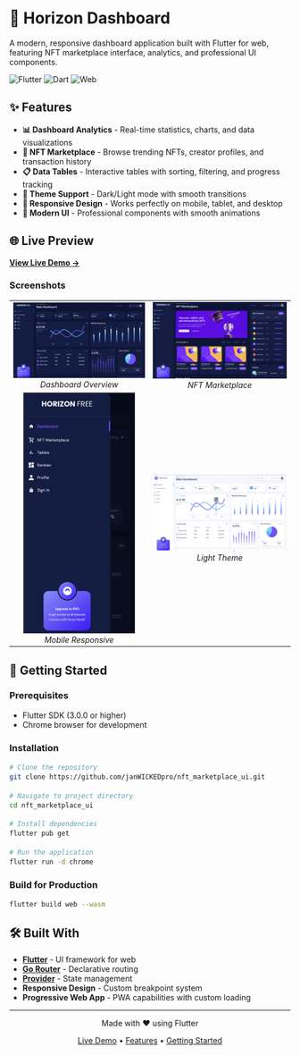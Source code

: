 # 🎯 Horizon Dashboard

A modern, responsive dashboard application built with Flutter for web, featuring NFT marketplace interface, analytics, and professional UI components.

![Flutter](https://img.shields.io/badge/Flutter-02569B?style=flat-square&logo=flutter&logoColor=white)
![Dart](https://img.shields.io/badge/Dart-0175C2?style=flat-square&logo=dart&logoColor=white)
![Web](https://img.shields.io/badge/Web-4285F4?style=flat-square&logo=google-chrome&logoColor=white)

## ✨ Features

- **📊 Dashboard Analytics** - Real-time statistics, charts, and data visualizations
- **🎨 NFT Marketplace** - Browse trending NFTs, creator profiles, and transaction history  
- **📋 Data Tables** - Interactive tables with sorting, filtering, and progress tracking
- **🌙 Theme Support** - Dark/Light mode with smooth transitions
- **📱 Responsive Design** - Works perfectly on mobile, tablet, and desktop
- **🎯 Modern UI** - Professional components with smooth animations

## 🌐 Live Preview

**[View Live Demo →](https://nftmarketplaceui.netlify.app/)**

### Screenshots

<table>
  <tr>
    <td align="center">
      <img src="screenshots/dashboard.png" width="400" alt="Dashboard"/>
      <br/>
      <em>Dashboard Overview</em>
    </td>
    <td align="center">
      <img src="screenshots/nft-marketplace.png" width="400" alt="NFT Marketplace"/>
      <br/>
      <em>NFT Marketplace</em>
    </td>
  </tr>
  <tr>
    <td align="center">
      <img src="screenshots/mobile.png" width="200" alt="Mobile View"/>
      <br/>
      <em>Mobile Responsive</em>
    </td>
    <td align="center">
      <img src="screenshots/dark-theme.png" width="400" alt="Dark Theme"/>
      <br/>
      <em>Light Theme</em>
    </td>
  </tr>
</table>

## 🚀 Getting Started

### Prerequisites
- Flutter SDK (3.0.0 or higher)
- Chrome browser for development

### Installation

```bash
# Clone the repository
git clone https://github.com/janWICKEDpro/nft_marketplace_ui.git

# Navigate to project directory
cd nft_marketplace_ui

# Install dependencies
flutter pub get

# Run the application
flutter run -d chrome
```

### Build for Production

```bash
flutter build web --wasm
```

## 🛠️ Built With

- **[Flutter](https://flutter.dev)** - UI framework for web
- **[Go Router](https://pub.dev/packages/go_router)** - Declarative routing
- **[Provider](https://pub.dev/packages/provider)** - State management
- **Responsive Design** - Custom breakpoint system
- **Progressive Web App** - PWA capabilities with custom loading

---

<div align="center">
  <p>Made with ❤️ using Flutter</p>
  <p>
    <a href="https://nftmarketplaceui.netlify.app/">Live Demo</a> • 
    <a href="#-features">Features</a> • 
    <a href="#-getting-started">Getting Started</a>
  </p>
</div>